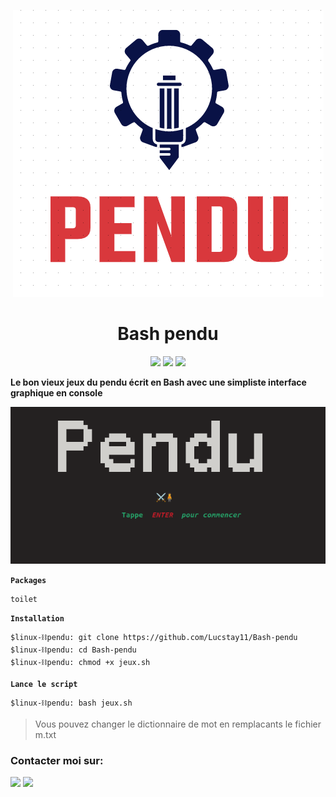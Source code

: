 <p align="center">
<img src=".pendu.png">
</p>
<h1 align="center">Bash pendu</h1>
<p align="center">
  <img src="https://img.shields.io/badge/Author-Lucstay11-cyan?style=flat-square">
  <img src="https://img.shields.io/badge/Open%20Source-Yes-cyan?style=flat-square">
  <img src="https://img.shields.io/badge/Written%20In-Bash-cyan?style=flat-square">
</p>

<b align="center">Le bon vieux jeux du pendu écrit en Bash avec une simpliste interface graphique en console</b>
<p align="center">
<img src=".enter.png">
</p>


**`Packages`**

```
toilet
```
**`Installation`**
```
$linux-⛓pendu: git clone https://github.com/Lucstay11/Bash-pendu
$linux-⛓pendu: cd Bash-pendu
$linux-⛓pendu: chmod +x jeux.sh
``` 

**`Lance le script`**

```
$linux-⛓pendu: bash jeux.sh
```

> Vous pouvez changer le dictionnaire de mot en remplacants le fichier m.txt

### Contacter moi sur:
<p align="left">
  <a href="https://github.com/Lucstay11" target="_blank"><img src="https://img.shields.io/badge/Github-Lucstay11-green?style=for-the-badge&logo=github"></a>
<a href="https://discord.gg/ZGfGVmaC" target="_blank"><img src="https://img.shields.io/badge/Discord-Lucstay11-mallow?style=for-the-badge&logo=discord"></a>
</p>
